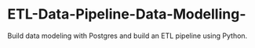 # ETL-Data-Pipeline-Data-Modelling-
Build data modeling with Postgres and build an ETL pipeline using Python.
